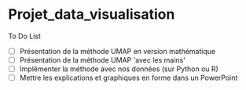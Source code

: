 # Projet_data_visualisation

To Do List

- [ ] Présentation de la méthode UMAP en version mathématique
- [ ] Présentation de la méthode UMAP 'avec les mains'
- [ ] Implémenter la méthode avec nos données (sur Python ou R)
- [ ] Mettre les explications et graphiques en forme dans un PowerPoint
